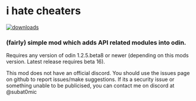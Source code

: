 # i hate cheaters 

[![downloads](https://img.shields.io/github/downloads/SubAt0m1c/HateCheaters/total?style=for-the-badge)](https://github.com/SubAt0m1c/HateCheaters)

### (fairly) simple mod which adds API related modules into odin.
Requires any version of odin 1.2.5.beta8 or newer (depending on this mods version. Latest release requires beta 16).

This mod does not have an official discord. You should use the issues page on github to report issues/make suggestions.
If its a security issue or something unable to be publicised, you can contact me on discord at @subat0mic
